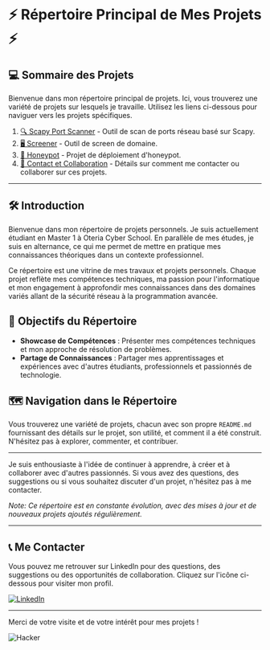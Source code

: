 # ⚡ Répertoire Principal de Mes Projets ⚡
## 💻 Sommaire des Projets
Bienvenue dans mon répertoire principal de projets. Ici, vous trouverez une variété de projets sur lesquels je travaille. Utilisez les liens ci-dessous pour naviguer vers les projets spécifiques.

1. [🔍 Scapy Port Scanner](/Scapy/) - Outil de scan de ports réseau basé sur Scapy.
2. [🖥️ Screener](/Screener) - Outil de screen de domaine.
3. [🐝 Honeypot](/honeypot/) - Projet de déploiement d'honeypot.
4. [📧 Contact et Collaboration](#me-contacter) - Détails sur comment me contacter ou collaborer sur ces projets.

---

## 🛠️ Introduction
Bienvenue dans mon répertoire de projets personnels. Je suis actuellement étudiant en Master 1 à Oteria Cyber School. En parallèle de mes études, je suis en alternance, ce qui me permet de mettre en pratique mes connaissances théoriques dans un contexte professionnel.

Ce répertoire est une vitrine de mes travaux et projets personnels. Chaque projet reflète mes compétences techniques, ma passion pour l'informatique et mon engagement à approfondir mes connaissances dans des domaines variés allant de la sécurité réseau à la programmation avancée.

## 🎯 Objectifs du Répertoire
- **Showcase de Compétences** : Présenter mes compétences techniques et mon approche de résolution de problèmes.
- **Partage de Connaissances** : Partager mes apprentissages et expériences avec d'autres étudiants, professionnels et passionnés de technologie.

## 🗺️ Navigation dans le Répertoire
Vous trouverez une variété de projets, chacun avec son propre `README.md` fournissant des détails sur le projet, son utilité, et comment il a été construit. N'hésitez pas à explorer, commenter, et contribuer.

---

Je suis enthousiaste à l'idée de continuer à apprendre, à créer et à collaborer avec d'autres passionnés. Si vous avez des questions, des suggestions ou si vous souhaitez discuter d'un projet, n'hésitez pas à me contacter.

*Note: Ce répertoire est en constante évolution, avec des mises à jour et de nouveaux projets ajoutés régulièrement.*

---

## 📞 Me Contacter

Vous pouvez me retrouver sur LinkedIn pour des questions, des suggestions ou des opportunités de collaboration. Cliquez sur l'icône ci-dessous pour visiter mon profil.

[![LinkedIn](https://img.shields.io/badge/LinkedIn-Benjamin%20Chazal-blue?style=flat-square&logo=linkedin)](https://www.linkedin.com/in/benjamin-chazal/)

---

Merci de votre visite et de votre intérêt pour mes projets !

![Hacker](https://img.icons8.com/ios-filled/50/00FF00/hacker.png)
